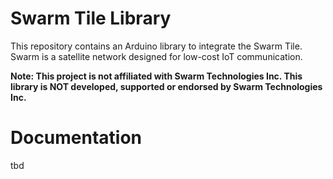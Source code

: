 # Swarm Tile Library

This repository contains an Arduino library to integrate the Swarm Tile. Swarm is a satellite network designed for low-cost IoT communication. 

**Note: This project is not affiliated with Swarm Technologies Inc. This library is NOT developed, supported or endorsed by Swarm Technologies Inc.**

# Documentation

tbd
